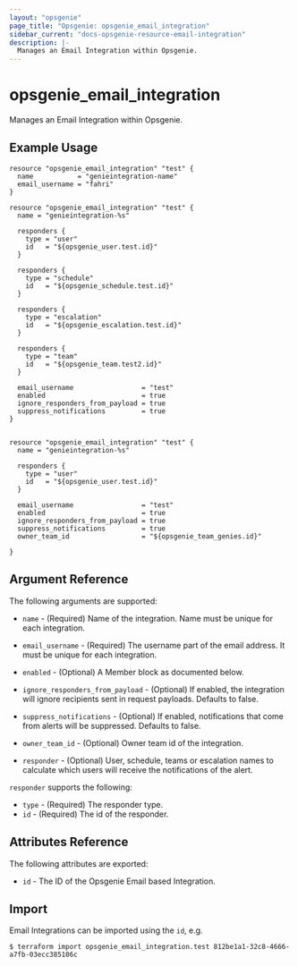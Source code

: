 ```yaml
---
layout: "opsgenie"
page_title: "Opsgenie: opsgenie_email_integration"
sidebar_current: "docs-opsgenie-resource-email-integration"
description: |-
  Manages an Email Integration within Opsgenie.
---
```


# opsgenie_email_integration

Manages an Email Integration within Opsgenie.

## Example Usage

```hcl
resource "opsgenie_email_integration" "test" {
  name           = "genieintegration-name"
  email_username = "fahri"
}

resource "opsgenie_email_integration" "test" {
  name = "genieintegration-%s"

  responders {
    type = "user"
    id   = "${opsgenie_user.test.id}"
  }

  responders {
    type = "schedule"
    id   = "${opsgenie_schedule.test.id}"
  }

  responders {
    type = "escalation"
    id   = "${opsgenie_escalation.test.id}"
  }

  responders {
    type = "team"
    id   = "${opsgenie_team.test2.id}"
  }

  email_username                 = "test"
  enabled                        = true
  ignore_responders_from_payload = true
  suppress_notifications         = true
}


resource "opsgenie_email_integration" "test" {
  name = "genieintegration-%s"

  responders {
    type = "user"
    id   = "${opsgenie_user.test.id}"
  }

  email_username                 = "test"
  enabled                        = true
  ignore_responders_from_payload = true
  suppress_notifications         = true
  owner_team_id                  = "${opsgenie_team_genies.id}"

}

```

## Argument Reference

The following arguments are supported:

* `name` - (Required) Name of the integration. Name must be unique for each integration.

* `email_username` - (Required) The username part of the email address. It must be unique for each integration.

* `enabled` - (Optional) A Member block as documented below.

* `ignore_responders_from_payload` - (Optional) If enabled, the integration will ignore recipients sent in request payloads. Defaults to false.

* `suppress_notifications` - (Optional) If enabled, notifications that come from alerts will be suppressed. Defaults to false.

* `owner_team_id` - (Optional) Owner team id of the integration.

* `responder` - (Optional) User, schedule, teams or escalation names to calculate which users will receive the notifications of the alert.

`responder` supports the following:

* `type` - (Required) The responder type.
* `id` - (Required) The id of the responder.

## Attributes Reference

The following attributes are exported:

* `id` - The ID of the Opsgenie Email based Integration.

## Import

Email Integrations can be imported using the `id`, e.g.

`$ terraform import opsgenie_email_integration.test 812be1a1-32c8-4666-a7fb-03ecc385106c`

